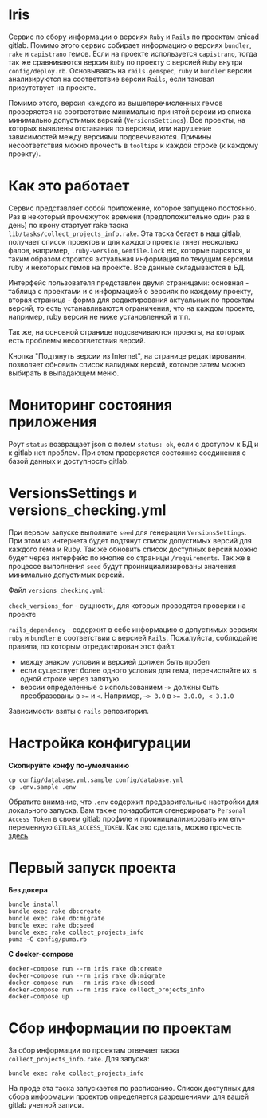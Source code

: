 # Iris

Сервис по сбору информации о версиях `Ruby` и `Rails` по проектам enicad gitlab. Помимо этого сервис собирает информацию
о версиях `bundler`, `rake` и `capistrano` гемов. Если на проекте используется `capistrano`, тогда так же сравниваются версия
`Ruby` по проекту с версией `Ruby` внутри `config/deploy.rb`. Основываясь на `rails.gemspec`, `ruby` и `bundler` версии
анализируются на соответствие версии `Rails`, если таковая присутствует на проекте.

Помимо этого, версия каждого из вышеперечисленных гемов проверяется на соответствие минимально принятой версии из списка
минимально допустимых версий (`VersionsSettings`). Все проекты, на которых выявлены отставания по версиям, или нарушение зависимостей между версиями
подсвечиваются. Причины несоответствия можно прочесть в `tooltips` к каждой строке (к каждому проекту).

# Как это работает

Сервис представляет собой приложение, которое запущено постоянно. Раз в некоторый промежуток времени (предположительно один раз в день) по крону
стартует rake таска `lib/tasks/collect_projects_info.rake`. Эта таска бегает в наш gitlab, получает список проектов и для каждого проекта тянет несколько фалов,
например, `.ruby-version`, `Gemfile.lock` etc, которые парсятся, и таким образом строится актуальная информация по текущим версиям ruby и некоторых гемов на проекте.
Все данные складываются в БД.

Интерфейс пользователя представлен двумя страницами: основная - таблица с проектами и с информацией о версиях по каждому проекту,
вторая страница - форма для редактирования актуальных по проектам версий, то есть устанавливаются ограничения, что на каждом проекте,
например, ruby версия не ниже установленной и т.п.

Так же, на основной странице подсвечиваются проекты, на которых есть проблемы несоответствия версий.

Кнопка "Подтянуть версии из Internet", на странице редактирования, позволяет обновить список валидных версий, котоыре затем можно
выбирать в выпадающем меню.

# Мониторинг состояния приложения

Роут `status` возвращает json с полем `status: ok`, если с доступом к БД и к gitlab нет проблем.
При этом проверяется состояние соединения с базой данных и доступность gitlab.

# VersionsSettings и versions_checking.yml

При первом запуске выполните `seed` для генерации `VersionsSettings`. При этом из интернета будет подтянут список
допустимых версий для каждого гема и Ruby. Так же обновить список доступных версий можно будет через интерфейс по кнопке
со страницы `/requirements`. Так же в процессе выполнения `seed` будут проинициализированы значения минимально допустимых версий.

Файл `versions_checking.yml`:

`check_versions_for` - сущности, для которых проводятся проверки на проекте

`rails_dependency` - содержит в себе информацию о допустимых версиях `ruby` и `bundler` в соответствии с версией `Rails`.
Пожалуйста, соблюдайте правила, по которым отредактирован этот файл:
- между знаком условия и версией должен быть пробел
- если существует более одного условия для гема, перечисляйте их в одной строке через запятую
- версии определенные с использованием `~>` должны быть преобразованы в `>=` и `<`. Например, `~> 3.0` в `>= 3.0.0, < 3.1.0`

Зависимости взяты с `rails` репозитория. 

# Настройка конфигурации

**Скопируйте конфу по-умолчанию**

    cp config/database.yml.sample config/database.yml
    cp .env.sample .env

Обратите внимание, что `.env` содержит предварительные настройки для локального запуска. Вам также понадобится сгенерировать
`Personal Access Token` в своем gitlab профиле и проинициализировать им env-переменную `GITLAB_ACCESS_TOKEN`.
Как это сделать, можно прочесть [здесь](https://docs.gitlab.com/ee/user/profile/personal_access_tokens.html).

# Первый запуск проекта

**Без докера**

    bundle install
    bundle exec rake db:create
    bundle exec rake db:migrate
    bundle exec rake db:seed
    bundle exec rake collect_projects_info
    puma -C config/puma.rb

**C docker-compose**

    docker-compose run --rm iris rake db:create
    docker-compose run --rm iris rake db:migrate
    docker-compose run --rm iris rake db:seed
    docker-compose run --rm iris rake collect_projects_info
    docker-compose up

# Сбор информации по проектам

За сбор информации по проектам отвечает таска `collect_projects_info.rake`. 
Для запуска:

    bundle exec rake collect_projects_info

На проде эта таска запускается по расписанию. Список доступных для сбора информации проектов определяется разрешениями
для вашей gitlab учетной записи.
